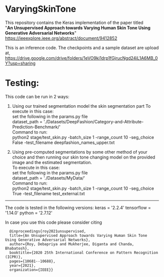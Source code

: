 # VaryingSkinTone

This repository contains the Keras implementation of the paper titled <br>
"**An Unsupervised Approach towards Varying Human Skin Tone Using Generative Adversarial Networks**"
https://ieeexplore.ieee.org/abstract/document/9412852

This is an inference code. 
The checkpoints and a sample dataset are upload at,
https://drive.google.com/drive/folders/1eVO9ki1drp1fGjrucNgd24iL1A6MB_0Y?usp=sharing

Testing:
=============================================================================================================
This code can be run in 2 ways: 
1. Using our trained segmentation model the skin segmentation part
    To execute in this case:<br>
    set the following in the params.py file <br>
    dataset_path = './Datasets/DeepFashion/Category-and-Attribute-Prediction-Benchmark/'<br>
    Command to run:<br>
    python2 stage/test_skin.py -batch_size 1 -range_count 10 -seg_choice False -test_filename deepfashion_names_upper.txt<br>

3. Using pre-computed segmentations by some other method of your choice and then running our skin tone changing model on the provided image and the estimated segmentation.<br>
    To execute in this case:<br>
    set the following in the params.py file <br>
    dataset_path = './Datasets/MyData/'<br>
    Command to run:<br>
    python2 stage/test_skin.py -batch_size 1 -range_count 10 -seg_choice True -test_filename test_external.txt<br>


--------------------------------------------------------------------------------------------------------------
The code is tested in the following versions:
keras = '2.2.4'
tensorflow = '1.14.0'
python = '2.7.12'


In case you use this code please consider citing

      @inproceedings{roy2021unsupervised,
      title={An Unsupervised Approach towards Varying Human Skin Tone Using Generative Adversarial Networks},
      author={Roy, Debapriya and Mukherjee, Diganta and Chanda, Bhabatosh},
      booktitle={2020 25th International Conference on Pattern Recognition (ICPR)},
      pages={10681--10688},
      year={2021},
      organization={IEEE}}
